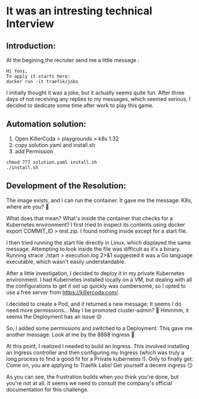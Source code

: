 # It was an intresting technical Interview

## Introduction:

At the begining,the recruter send me a little message :

```
Hi Yoni,
To apply it starts here:
docker run -it traefik/jobs
```

I initially thought it was a joke, but it actually seems quite fun. After three days of not receiving any replies to my messages, which seemed serious, I decided to dedicate some time after work to play this game.

## Automation solution:

1. Open KillerCoda > playgrounds > k8s 1.32
2. copy solution.yaml and install.sh
3. add Permission

```
chmod 777 solution.yaml install.sh
./install.sh
```

## Development of the Resolution:

The image exists, and I can run the container. It gave me the message:
K8s, where are you? 🤔

What does that mean? What's inside the container that checks for a Kubernetes environment?
I first tried to inspect its contents using docker export COMMIT_ID > test.zip. I found nothing inside except for a start file.

I then tried running the start file directly in Linux, which displayed the same message. Attempting to look inside the file was difficult as it's a binary. Running strace ./start > execution.log 2>&1 suggested it was a Go language executable, which wasn't easily understandable.

After a little investigation, I decided to deploy it in my private Kubernetes environment. I had Kubernetes installed locally on a VM, but dealing with all the configurations to get it set up quickly was cumbersome, so I opted to use a free server from https://killercoda.com/.

I decided to create a Pod, and it returned a new message:
It seems I do need more permissions... May I be promoted cluster-admin? 🙏
Hmmmm, it seems the Deployment has an issue 😒

So, I added some permissions and switched to a Deployment. This gave me another message:
Look at me by the 8888 ingress 🚪

At this point, I realized I needed to build an Ingress. This involved installing an Ingress controller and then configuring my Ingress (which was truly a long process to find a good fit for a Private kubernetes !). Only to finally get:
Come on, you are applying to Traefik Labs! Get yourself a decent ingress 😏

As you can see, the frustration builds when you think you're done, but you're not at all. It seems we need to consult the company's official documentation for this challenge.
